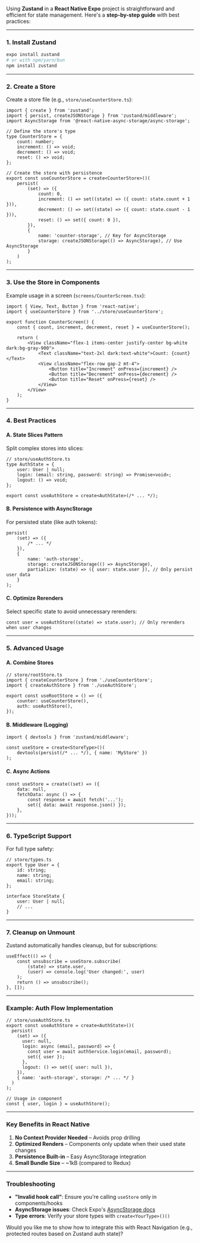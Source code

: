 Using **Zustand** in a **React Native Expo** project is straightforward and efficient for state management. Here's a **step-by-step guide** with best practices:

---

### **1. Install Zustand**

```bash
expo install zustand
# or with npm/yarn/bun
npm install zustand
```

---

### **2. Create a Store**

Create a store file (e.g., `store/useCounterStore.ts`):

```tsx
import { create } from 'zustand';
import { persist, createJSONStorage } from 'zustand/middleware';
import AsyncStorage from '@react-native-async-storage/async-storage';

// Define the store's type
type CounterStore = {
    count: number;
    increment: () => void;
    decrement: () => void;
    reset: () => void;
};

// Create the store with persistence
export const useCounterStore = create<CounterStore>()(
    persist(
        (set) => ({
            count: 0,
            increment: () => set((state) => ({ count: state.count + 1 })),
            decrement: () => set((state) => ({ count: state.count - 1 })),
            reset: () => set({ count: 0 }),
        }),
        {
            name: 'counter-storage', // Key for AsyncStorage
            storage: createJSONStorage(() => AsyncStorage), // Use AsyncStorage
        }
    )
);
```

---

### **3. Use the Store in Components**

Example usage in a screen (`screens/CounterScreen.tsx`):

```tsx
import { View, Text, Button } from 'react-native';
import { useCounterStore } from '../store/useCounterStore';

export function CounterScreen() {
    const { count, increment, decrement, reset } = useCounterStore();

    return (
        <View className="flex-1 items-center justify-center bg-white dark:bg-gray-900">
            <Text className="text-2xl dark:text-white">Count: {count}</Text>
            <View className="flex-row gap-2 mt-4">
                <Button title="Increment" onPress={increment} />
                <Button title="Decrement" onPress={decrement} />
                <Button title="Reset" onPress={reset} />
            </View>
        </View>
    );
}
```

---

### **4. Best Practices**

#### **A. State Slices Pattern**

Split complex stores into slices:

```tsx
// store/useAuthStore.ts
type AuthState = {
    user: User | null;
    login: (email: string, password: string) => Promise<void>;
    logout: () => void;
};

export const useAuthStore = create<AuthState>(/* ... */);
```

#### **B. Persistence with AsyncStorage**

For persisted state (like auth tokens):

```tsx
persist(
    (set) => ({
        /* ... */
    }),
    {
        name: 'auth-storage',
        storage: createJSONStorage(() => AsyncStorage),
        partialize: (state) => ({ user: state.user }), // Only persist user data
    }
);
```

#### **C. Optimize Rerenders**

Select specific state to avoid unnecessary rerenders:

```tsx
const user = useAuthStore((state) => state.user); // Only rerenders when user changes
```

---

### **5. Advanced Usage**

#### **A. Combine Stores**

```tsx
// store/rootStore.ts
import { createCounterStore } from './useCounterStore';
import { createAuthStore } from './useAuthStore';

export const useRootStore = () => ({
    counter: useCounterStore(),
    auth: useAuthStore(),
});
```

#### **B. Middleware (Logging)**

```tsx
import { devtools } from 'zustand/middleware';

const useStore = create<StoreType>()(
    devtools(persist(/* ... */), { name: 'MyStore' })
);
```

#### **C. Async Actions**

```tsx
const useStore = create((set) => ({
    data: null,
    fetchData: async () => {
        const response = await fetch('...');
        set({ data: await response.json() });
    },
}));
```

---

### **6. TypeScript Support**

For full type safety:

```tsx
// store/types.ts
export type User = {
    id: string;
    name: string;
    email: string;
};

interface StoreState {
    user: User | null;
    // ...
}
```

---

### **7. Cleanup on Unmount**

Zustand automatically handles cleanup, but for subscriptions:

```tsx
useEffect(() => {
    const unsubscribe = useStore.subscribe(
        (state) => state.user,
        (user) => console.log('User changed:', user)
    );
    return () => unsubscribe();
}, []);
```

---

### **Example: Auth Flow Implementation**

```tsx
// store/useAuthStore.ts
export const useAuthStore = create<AuthState>()(
  persist(
    (set) => ({
      user: null,
      login: async (email, password) => {
        const user = await authService.login(email, password);
        set({ user });
      },
      logout: () => set({ user: null }),
    }),
    { name: 'auth-storage', storage: /* ... */ }
  )
);

// Usage in component
const { user, login } = useAuthStore();
```

---

### **Key Benefits in React Native**

1. **No Context Provider Needed** – Avoids prop drilling
2. **Optimized Renders** – Components only update when their used state changes
3. **Persistence Built-in** – Easy AsyncStorage integration
4. **Small Bundle Size** – ~1kB (compared to Redux)

---

### **Troubleshooting**

-   **"Invalid hook call"**: Ensure you're calling `useStore` only in components/hooks
-   **AsyncStorage issues**: Check Expo's [AsyncStorage docs](https://docs.expo.dev/versions/latest/sdk/async-storage/)
-   **Type errors**: Verify your store types with `create<YourType>()()`

Would you like me to show how to integrate this with React Navigation (e.g., protected routes based on Zustand auth state)?
